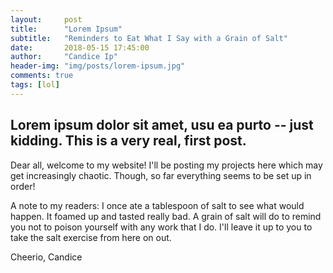 ```yaml
---
layout:     post
title:      "Lorem Ipsum"
subtitle:   "Reminders to Eat What I Say with a Grain of Salt"
date:       2018-05-15 17:45:00
author:     "Candice Ip"
header-img: "img/posts/lorem-ipsum.jpg"
comments: true
tags: [lol]
---
```


## Lorem ipsum dolor sit amet, usu ea purto -- just kidding. This is a very real, first post.

Dear all, welcome to my website! I'll be posting my projects here which may get increasingly chaotic. Though, so far everything seems to be set up in order! 

A note to my readers: I once ate a tablespoon of salt to see what would happen. It foamed up and tasted really bad. A grain of salt will do to remind you not to poison yourself with any work that I do. I'll leave it up to you to take the salt exercise from here on out. 

Cheerio,
Candice